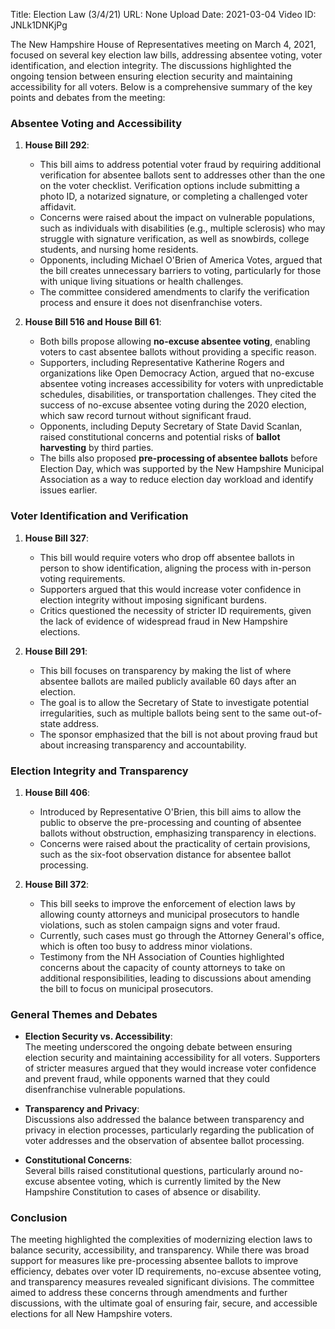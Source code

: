 Title: Election Law (3/4/21)
URL: None
Upload Date: 2021-03-04
Video ID: JNLk1DNKjPg

The New Hampshire House of Representatives meeting on March 4, 2021, focused on several key election law bills, addressing absentee voting, voter identification, and election integrity. The discussions highlighted the ongoing tension between ensuring election security and maintaining accessibility for all voters. Below is a comprehensive summary of the key points and debates from the meeting:

### **Absentee Voting and Accessibility**

1. **House Bill 292**:  
   - This bill aims to address potential voter fraud by requiring additional verification for absentee ballots sent to addresses other than the one on the voter checklist. Verification options include submitting a photo ID, a notarized signature, or completing a challenged voter affidavit.  
   - Concerns were raised about the impact on vulnerable populations, such as individuals with disabilities (e.g., multiple sclerosis) who may struggle with signature verification, as well as snowbirds, college students, and nursing home residents.  
   - Opponents, including Michael O'Brien of America Votes, argued that the bill creates unnecessary barriers to voting, particularly for those with unique living situations or health challenges.  
   - The committee considered amendments to clarify the verification process and ensure it does not disenfranchise voters.

2. **House Bill 516 and House Bill 61**:  
   - Both bills propose allowing **no-excuse absentee voting**, enabling voters to cast absentee ballots without providing a specific reason.  
   - Supporters, including Representative Katherine Rogers and organizations like Open Democracy Action, argued that no-excuse absentee voting increases accessibility for voters with unpredictable schedules, disabilities, or transportation challenges. They cited the success of no-excuse absentee voting during the 2020 election, which saw record turnout without significant fraud.  
   - Opponents, including Deputy Secretary of State David Scanlan, raised constitutional concerns and potential risks of **ballot harvesting** by third parties.  
   - The bills also proposed **pre-processing of absentee ballots** before Election Day, which was supported by the New Hampshire Municipal Association as a way to reduce election day workload and identify issues earlier.

### **Voter Identification and Verification**

1. **House Bill 327**:  
   - This bill would require voters who drop off absentee ballots in person to show identification, aligning the process with in-person voting requirements.  
   - Supporters argued that this would increase voter confidence in election integrity without imposing significant burdens.  
   - Critics questioned the necessity of stricter ID requirements, given the lack of evidence of widespread fraud in New Hampshire elections.

2. **House Bill 291**:  
   - This bill focuses on transparency by making the list of where absentee ballots are mailed publicly available 60 days after an election.  
   - The goal is to allow the Secretary of State to investigate potential irregularities, such as multiple ballots being sent to the same out-of-state address.  
   - The sponsor emphasized that the bill is not about proving fraud but about increasing transparency and accountability.

### **Election Integrity and Transparency**

1. **House Bill 406**:  
   - Introduced by Representative O'Brien, this bill aims to allow the public to observe the pre-processing and counting of absentee ballots without obstruction, emphasizing transparency in elections.  
   - Concerns were raised about the practicality of certain provisions, such as the six-foot observation distance for absentee ballot processing.

2. **House Bill 372**:  
   - This bill seeks to improve the enforcement of election laws by allowing county attorneys and municipal prosecutors to handle violations, such as stolen campaign signs and voter fraud.  
   - Currently, such cases must go through the Attorney General's office, which is often too busy to address minor violations.  
   - Testimony from the NH Association of Counties highlighted concerns about the capacity of county attorneys to take on additional responsibilities, leading to discussions about amending the bill to focus on municipal prosecutors.

### **General Themes and Debates**

- **Election Security vs. Accessibility**:  
   The meeting underscored the ongoing debate between ensuring election security and maintaining accessibility for all voters. Supporters of stricter measures argued that they would increase voter confidence and prevent fraud, while opponents warned that they could disenfranchise vulnerable populations.  

- **Transparency and Privacy**:  
   Discussions also addressed the balance between transparency and privacy in election processes, particularly regarding the publication of voter addresses and the observation of absentee ballot processing.  

- **Constitutional Concerns**:  
   Several bills raised constitutional questions, particularly around no-excuse absentee voting, which is currently limited by the New Hampshire Constitution to cases of absence or disability.  

### **Conclusion**

The meeting highlighted the complexities of modernizing election laws to balance security, accessibility, and transparency. While there was broad support for measures like pre-processing absentee ballots to improve efficiency, debates over voter ID requirements, no-excuse absentee voting, and transparency measures revealed significant divisions. The committee aimed to address these concerns through amendments and further discussions, with the ultimate goal of ensuring fair, secure, and accessible elections for all New Hampshire voters.